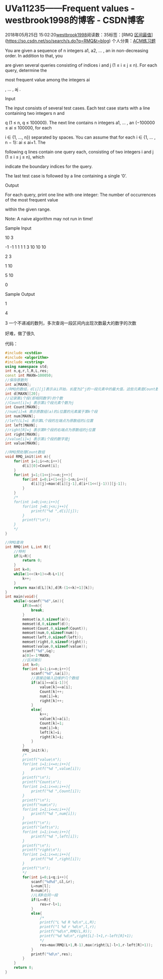 # UVa11235——Frequent values - westbrook1998的博客 - CSDN博客





2018年05月25日 15:02:20[westbrook1998](https://me.csdn.net/westbrook1998)阅读数：35标签：[RMQ																[区间最值](https://so.csdn.net/so/search/s.do?q=区间最值&t=blog)](https://so.csdn.net/so/search/s.do?q=RMQ&t=blog)
个人分类：[ACM练习题](https://blog.csdn.net/westbrook1998/article/category/7652684)








> 
You are given a sequence of n integers a1, a2, … , an in non-decreasing order. In addition to that, you 

  are given several queries consisting of indices i and j (1 ≤ i ≤ j ≤ n). For each query, determine the 

  most frequent value among the integers ai 

  , … , aj . 

  Input 

  The input consists of several test cases. Each test case starts with a line containing two integers n and 

  q (1 ≤ n, q ≤ 100000). The next line contains n integers a1, … , an (−100000 ≤ ai ≤ 100000, for each 

  i ∈ {1, …, n}) separated by spaces. You can assume that for each i ∈ {1, … , n − 1}: ai ≤ ai+1. The 

  following q lines contain one query each, consisting of two integers i and j (1 ≤ i ≤ j ≤ n), which 

  indicate the boundary indices for the query. 

  The last test case is followed by a line containing a single ‘0’. 

  Output 

  For each query, print one line with one integer: The number of occurrences of the most frequent value 

  within the given range. 

  Note: A naive algorithm may not run in time! 

  Sample Input 

  10 3 

  -1 -1 1 1 1 1 3 10 10 10 

  2 3 

  1 10 

  5 10 

  0 

  Sample Output 

  1 

  4 

  3
一个不递减的数列，多次查询一段区间内出现次数最大的数字的次数 

好难，做了很久

代码：

```cpp
#include <cstdio>
#include <algorithm>
#include <cstring>
using namespace std;
int n,q,r,l,R,L,res;
const int MAXN=100050;
//保存原数列
int a[MAXN];
//RMQ的数组，d[i][j]表示从i开始，长度为2^j的一段元素中的最大值，这些元素是Count数组
int d[MAXN][20];
//记录第i个段(即相同数字)的个数
//Count[i]=j 表示第i个段元素个数为j
int Count[MAXN];
//num[i]=k 表示原数组(a)的i位置的元素属于第k个段
int num[MAXN];
//left[L]=i 表示第L个段的左端点为原数组的i位置
int left[MAXN];
//right[R]=j 表示第R个段的右端点为原数组的j位置
int right[MAXN];
//value[i]=j 表示第i个段的数字是j
int value[MAXN];

//RMQ预处理Count数组
void RMQ_init(int n){
    for(int i=1;i<=n;i++){
        d[i][0]=Count[i];
    }
    for(int j=1;(1<<j)<=n;j++){
        for(int i=0;i+(1<<j)-1<n;i++){
            d[i][j]=max(d[i][j-1],d[i+(1<<(j-1))][j-1]);
        }
    }
    /*
    for(int i=0;i<n;i++){
        for(int j=0;j<n;j++){
            printf("%d ",d[i][j]);
        }
        printf("\n");
    }
    */
}

//RMQ查询
int RMQ(int L,int R){
    //特判
    if(L>R){
        return 0;
    }
    int k=0;
    while(1<<(k+1)<=R-L+1){
        k++;
    }
    return max(d[L][k],d[R-(1<<k)+1][k]);
}
int main(void){
    while(~scanf("%d",&n)){
        if(0==n){
            break;
        }
        memset(a,0,sizeof(a));
        memset(d,0,sizeof(d));  
        memset(Count,0,sizeof(Count));
        memset(num,0,sizeof(num));
        memset(left,0,sizeof(left));
        memset(right,0,sizeof(right));
        memset(value,0,sizeof(value));
        scanf("%d",&q);
        a[0]=-1*MAXN;
        //区间索引
        int k=0;
        for(int i=1;i<=n;i++){
            scanf("%d",&a[i]);
            //直接边输入边维护几个数组
            if(a[i]==a[i-1]){
                value[k]==a[i];
                Count[k]++;
                num[i]=k;
                right[k]++;
            }
            else{
                k++;
                value[k]=a[i];
                Count[k]=1;
                num[i]=k;
                left[k]=i;  
                right[k]=i;
            }
        }
        RMQ_init(k);
        /*
        printf("value\n");
        for(int i=1;i<=n;i++){
            printf("%d ",value[i]);
        }
        printf("\n");
        printf("Count\n");
        for(int i=1;i<=n;i++){
            printf("%d ",Count[i]);
        }
        printf("\n");
        printf("num\n");
        for(int i=1;i<=n;i++){
            printf("%d ",num[i]);
        }
        printf("\n");
        printf("left\n");
        for(int i=1;i<=n;i++){
            printf("%d ",left[i]);
        }
        printf("\n");
        printf("right\n");
        for(int i=1;i<=n;i++){
            printf("%d ",right[i]);
        }
        printf("\n");
        */
        for(int i=0;i<q;i++){
            scanf("%d%d",&l,&r);
            L=num[l];
            R=num[r];
            //L和R在同一段
            if(L==R){
                res=r-l+1;
            }
            else{
                /*
                printf("L %d R %d\n",L,R);
                printf("l %d r %d\n",l,r);
                printf("%d\n",RMQ(L,R));
                printf("%d %d\n",right[L]-l+1,r-left[R]+1);
                */
                res=max(RMQ(L+1,R-1),max(right[L]-l+1,r-left[R]+1));
            }
            printf("%d\n",res);
        }
    }
    return 0;
}
```






